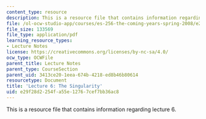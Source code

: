 ```yaml
---
content_type: resource
description: This is a resource file that contains information regarding lecture 6.
file: /ol-ocw-studio-app/courses/es-256-the-coming-years-spring-2008/e29f28d2254fa55e12767cef7bb36ac8_MITES_256S08_Lec06.pdf
file_size: 133569
file_type: application/pdf
learning_resource_types:
- Lecture Notes
license: https://creativecommons.org/licenses/by-nc-sa/4.0/
ocw_type: OCWFile
parent_title: Lecture Notes
parent_type: CourseSection
parent_uid: 3413ce20-1eea-674b-4218-ed8b46b80614
resourcetype: Document
title: 'Lecture 6: The Singularity'
uid: e29f28d2-254f-a55e-1276-7cef7bb36ac8
---
```

This is a resource file that contains information regarding lecture 6.